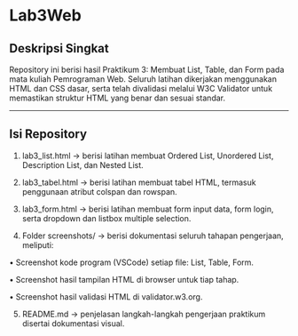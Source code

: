 # Lab3Web

## Deskripsi Singkat ##

Repository ini berisi hasil Praktikum 3: Membuat List, Table, dan Form pada mata kuliah Pemrograman Web.
Seluruh latihan dikerjakan menggunakan HTML dan CSS dasar, serta telah divalidasi melalui W3C Validator untuk memastikan struktur HTML yang benar dan sesuai standar.


---

## Isi Repository ##

1. lab3_list.html → berisi latihan membuat Ordered List, Unordered List, Description List, dan Nested List.

2. lab3_tabel.html → berisi latihan membuat tabel HTML, termasuk penggunaan atribut colspan dan rowspan.

3. lab3_form.html → berisi latihan membuat form input data, form login, serta dropdown dan listbox multiple selection.

4. Folder screenshots/ → berisi dokumentasi seluruh tahapan pengerjaan, meliputi:

• Screenshot kode program (VSCode) setiap file: List, Table, Form.


• Screenshot hasil tampilan HTML di browser untuk tiap tahap.


• Screenshot hasil validasi HTML di validator.w3.org.



5. README.md → penjelasan langkah-langkah pengerjaan praktikum disertai dokumentasi visual.
